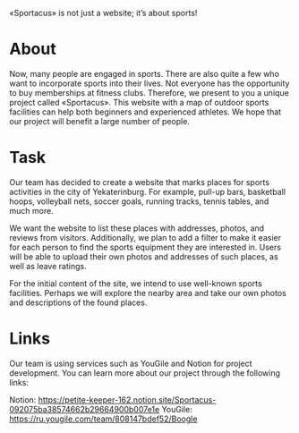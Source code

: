 «Sportacus» is not just a website; it’s about sports! 

# About
Now, many people are engaged in sports. There are also quite a few who want to incorporate sports into their lives. Not everyone has the opportunity to buy memberships at fitness clubs. Therefore, we present to you a unique project called «Sportacus». This website with a map of outdoor sports facilities can help both beginners and experienced athletes. We hope that our project will benefit a large number of people.

# Task
Our team has decided to create a website that marks places for sports activities in the city of Yekaterinburg. For example, pull-up bars, basketball hoops, volleyball nets, soccer goals, running tracks, tennis tables, and much more.

We want the website to list these places with addresses, photos, and reviews from visitors. Additionally, we plan to add a filter to make it easier for each person to find the sports equipment they are interested in. Users will be able to upload their own photos and addresses of such places, as well as leave ratings.

For the initial content of the site, we intend to use well-known sports facilities. Perhaps we will explore the nearby area and take our own photos and descriptions of the found places.
# Links
Our team is using services such as YouGile and Notion for project development. You can learn more about our project through the following links:

Notion: https://petite-keeper-162.notion.site/Sportacus-092075ba38574662b29664900b007e1e
YouGile: https://ru.yougile.com/team/808147bdef52/Boogle
